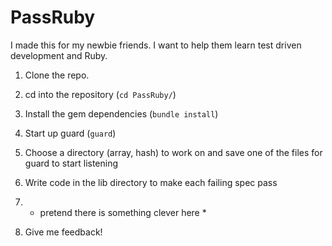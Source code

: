 PassRuby
========
I made this for my newbie friends.  I want to help them learn test driven development and Ruby.

1. Clone the repo.

2. cd into the repository (`cd PassRuby/`)

3. Install the gem dependencies (`bundle install`)

4. Start up guard (`guard`)

5. Choose a directory (array, hash) to work on and save one of the files for guard to start listening

6. Write code in the lib directory to make each failing spec pass

7. * pretend there is something clever here *

8. Give me feedback!
